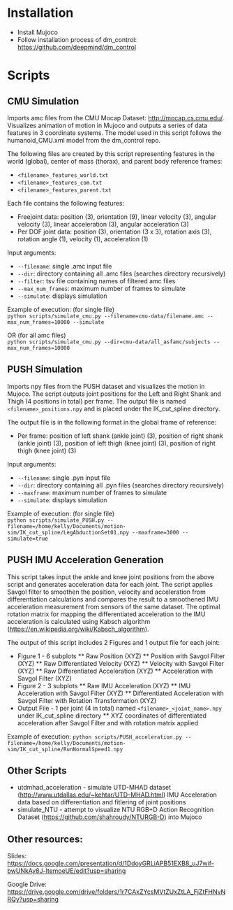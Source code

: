 Installation
=============
* Install Mujoco
* Follow installation process of dm_control: https://github.com/deepmind/dm_control

Scripts
=======
CMU Simulation
--------------
Imports amc files from the CMU Mocap Dataset: http://mocap.cs.cmu.edu/.
Visualizes animation of motion in Mujoco and outputs a series of data features in 3 coordinate systems.
The model used in this script follows the humanoid_CMU.xml model from the dm_control repo.

The following files are created by this script representing features in the world (global), center of mass (thorax), and parent body reference frames:
* `<filename>_features_world.txt`
* `<filename>_features_com.txt`
* `<filename>_features_parent.txt`

Each file contains the following features:
* Freejoint data: position (3), orientation (9), linear velocity (3), angular velocity (3), linear acceleration (3), angular acceleration (3)
* Per DOF joint data: position (3), orientation (3 x 3), rotation axis (3), rotation angle (1), velocity (1), acceleration (1)

Input arguments:
* `--filename`: single .amc input file
* `--dir`: directory containing all .amc files (searches directory recursively)
* `--filter`: tsv file containing names of filtered amc files
* `--max_num_frames`: maximum number of frames to simulate
* `--simulate`: displays simulation

Example of execution:
(for single file)  
`python scripts/simulate_cmu.py --filename=cmu-data/filename.amc --max_num_frames=10000 --simulate`

OR (for all amc files)  
`python scripts/simulate_cmu.py --dir=cmu-data/all_asfamc/subjects --max_num_frames=10000`

PUSH Simulation
---------------
Imports npy files from the PUSH dataset and visualizes the motion in Mujoco.
The script outputs joint positions for the Left and Right Shank and Thigh (4 positions in total) per frame.
The output file is named `<filename>_positions.npy` and is placed under the IK_cut_spline directory.

The output file is in the following format in the global frame of reference:
* Per frame: position of left shank (ankle joint) (3), position of right shank (ankle joint) (3), position of left thigh (knee joint) (3), position of right thigh (knee joint) (3)

Input arguments:
* `--filename`: single .pyn input file
* `--dir`: directory containing all .pyn files (searches directory recursively)
* `--maxframe`: maximum number of frames to simulate
* `--simulate`: displays simulation

Example of execution:
(for single file)  
`python scripts/simulate_PUSH.py --filename=/home/kelly/Documents/motion-sim/IK_cut_spline/LegAbductionSet01.npy --maxframe=3000 --simulate=true`

PUSH IMU Acceleration Generation
--------------------------------
This script takes input the ankle and knee joint positions from the above script and generates acceleration data for each joint.
The script applies Savgol filter to smoothen the position, velocity and acceleration from differentiation calculations and compares the result to a smoothened IMU acceleration measurement from sensors of the same dataset. The optimal rotation matrix for mapping the differentiated acceleration to the IMU acceleration is calculated using Kabsch algorithm (https://en.wikipedia.org/wiki/Kabsch_algorithm).

The output of this script includes 2 Figures and 1 output file for each joint:
* Figure 1 - 6 subplots
** Raw Position (XYZ)
** Position with Savgol Filter (XYZ)
** Raw Differentiated Velocity (XYZ)
** Velocity with Savgol Filter (XYZ)
** Raw Differentiated Acceleration (XYZ)
** Acceleration with Savgol Filter (XYZ)
* Figure 2 - 3 subplots
** Raw IMU Acceleration (XYZ)
** IMU Acceleration with Savgol Filter (XYZ)
** Differentiated Acceleration with Savgol Filter with Rotation Transformation (XYZ)
* Output File - 1 per joint (4 in total) named `<filename>_<joint_name>.npy` under IK_cut_spline directory
** XYZ coordinates of differentiated acceleration after Savgol Filter and with rotation matrix applied

Example of execution:
`python scripts/PUSH_acceleration.py --filename=/home/kelly/Documents/motion-sim/IK_cut_spline/RunNormalSpeed1.npy`

Other Scripts
-------------
* utdmhad_acceleration - simulate UTD-MHAD dataset (http://www.utdallas.edu/~kehtar/UTD-MHAD.html) IMU Acceleration data based on differentiation and fitlering of joint positions
* simulate_NTU - attempt to visualize NTU RGB+D Action Recognition Dataset (https://github.com/shahroudy/NTURGB-D) into Mujoco



Other resources:
----------------

Slides:
https://docs.google.com/presentation/d/1DdoyGRLiAPB51EXB8_uJ7wif-bwUNkAy8J-ltemoeUE/edit?usp=sharing

Google Drive:
https://drive.google.com/drive/folders/1r7CAxZYcsMVtZUxZtLA_FjZtFHNvNRQy?usp=sharing